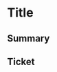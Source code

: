 # Title

<!-- Add a subject for the related issue. -->

## Summary

<!-- Add a description of the changes and the related issue. Please also include relevant motivation and context. List any dependencies that are required for this change. -->

## Ticket

<!-- Set ticket URL -->